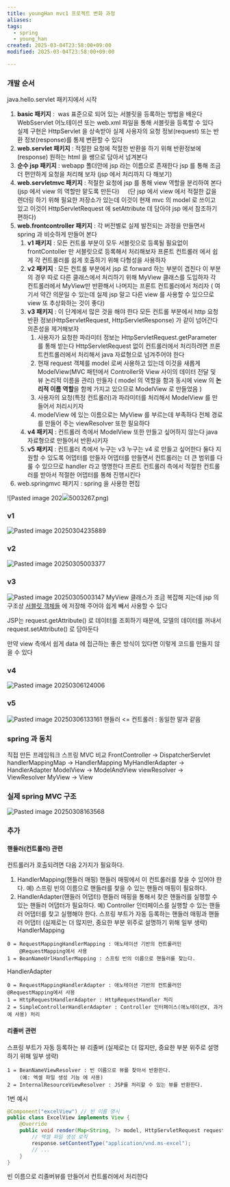 ```yaml
---
title: youngHan mvc1 프로젝트 변화 과정
aliases: 
tags:
  - spring
  - young_han
created: 2025-03-04T23:58:00+09:00
modified: 2025-03-04T23:58:00+09:00

---
```

### 개발 순서

java.hello.servlet 패키지에서 시작

1. **basic 패키지** :  was 표준으로 되어 있는 서블릿을 등록하는 방법을 배운다
    WebSservlet 어노테이션 또는 web.xml 파일을 통해 서블릿을 등록할 수 있다
    실제 구현은 HttpServlet 을 상속받아 실제 사용자의 요청 정보(request) 또는 반환 정보(response)를 통제 변환할 수 있다
2. **web.servlet 패키지** : 적절한 요청에 적절한 반환을 하기 위해 반환정보에(response) 원하는 html 을 쌩으로 담아서 넘겨본다
3. **순수 jsp 패키지** : webapp 폴더안에 jsp 라는 이름으로 존재한다 jsp 를 통해 조금더 편안하게 요청을 처리해 보자 (jsp 에서 처리까지 다 해보기)
4. **web.servletmvc 패키지** : 적절한 요청에 jsp 를 통해 view 역할을 분리하여 본다 (jsp 에서 view 의 역할만 맡도록 만든다)
    (단 jsp 에서 view 에서 적절한 값을 렌더링 하기 위해 필요한 저장소가 있는데 이것이 현재 mvc 의 model 로 쓰이고 있고 이것이 HttpServletRequest 에 setAttribute 데 담아야 jsp 에서 참조하기 편하다)
5. **web.frontcontroller 패키지** : 각 버전별로 실제 발전되는 과정을 만들면서 spring 과 비슷하게 만들어 본다
	1. **v1 패키지** : 모든 컨트롤 부분이 모두 서블릿으로 등록될 필요없이 frontContoller 만 서블릿으로 등록해서 처리해보자 
	   프론트 컨트롤러 에서 쉽게 각 컨트롤러를 쉽게 호출하기 위해 다형성을 사용하자
	2. **v2 패키지** : 모든 컨트롤 부분에서 jsp 로 forward 하는 부분이 겹친다 이 부분의 경우 따로 다른 클래스에서 처리하기 위해 MyView 클래스를 도입하자
	   각 컨트롤러에서 MyView만 반환해서 나머지는 프론트 컨트롤러에서 처리자 ( 여기서 약간 의문일 수 있는데 실제 jsp 말고 다른 view 를 사용할 수 있으므로 view 또 추상화하는 것이 좋다)
	3. **v3 패키지** : 이 단계에서 많은 것을 해야 한다 모든 컨트롤 부분에서 http 요청 반환 정보(HttpServletRequest, HttpServletResponse) 가 같이 넘어간다 의존성을 제거해보자
		1. 사용자가 요청한 파라미터 정보는 HttpServletRequest.getParameter 를 통해 받는다 HttpServletRequest 없이 컨트롤러에서 처리하려면 프론트컨트롤러에서 처리해서 java 자료형으로 넘겨주어야 한다
		2. 현재 request 객체를 model 로써 사용하고 있는데 이것을 새롭게 ModelView(MVC 패턴에서 Controller와 View 사이의 데이터 전달 및 뷰 논리적 이름을 관리) 만들자 ( model 의 역할을 함과 동시에 view 의 **논리적 이름 역할**을 함께 가지고 있으므로 ModelView 로 만들었음 )
		3. 사용자의 요청(특정 컨트롤러)과 파라미터를 처리해서 ModelView 를 만들어서 처리시키자
		4. modelView 에 있는 이름으로는 MyView 를 부르는데 부족하다 전체 경로를 만들어 주는 viewResolver 또한 필요하다
	4. **v4 패키지** : 컨트롤러 측에서 ModelView 또한 만들고 싶어하지 않는다 java자료형으로 만들어서 반환시키자
	5. **v5 패키지** : 컨트롤러 측에서 누구는 v3 누구는 v4 로 만들고 싶어한다 둘다 지원할 수 있도록 어뎁터를 만들자 어뎁터를 만들면서 컨트롤러는 더 큰 범위를 다룰 수 있으므로 handler 라고 명명한다 프론트 컨트롤러 측에서 적절한 컨트롤러를 받아서 적절한 어뎁터를 통해 진행시킨다
6. web.springmvc 패키지 : spring 을 사용한 편집




![Pasted image 202![](../08.media/20250304235889.png)5003267.png)

### v1
![Pasted image 20250304235889](../08.media/20250304235889.png)

### v2
![Pasted image 20250305003377](../08.media/20250305003377.png)
### v3
![Pasted image 20250305003147](../08.media/20250305003147.png)
MyView 클래스가 조금 복잡해 지는데 jsp 의 구조상 [서블릿 객체들](서블릿%20객체들.md) 에 저장해 주어야 쉽게 빼서 사용할 수 있다

JSP는 request.getAttribute() 로 데이터를 조회하기 때문에, 모델의 데이터를 꺼내서 request.setAttribute() 로 담아둔다

만약 view 측에서 쉽게 data 에 접근하는 좋은 방식이 있다면 이렇게 코드를 만들지 않을 수 있다
### v4

![Pasted image 20250306124006](../08.media/20250306124006.png)

### v5

![Pasted image 20250306133161](../08.media/20250306133161.png)
핸들러 <= 컨트롤러 : 동일한 말과 같음

### spring 과 동치
직접 만든 프레임워크 스프링 MVC 비교
FrontController -> DispatcherServlet
handlerMappingMap -> HandlerMapping
MyHandlerAdapter -> HandlerAdapter
ModelView -> ModelAndView
viewResolver -> ViewResolver
MyView -> View


### 실제 spring MVC 구조

![Pasted image 20250308163568](../08.media/20250308163568.png)




### 추가
#### 핸들러(컨트롤러) 관련
컨트롤러가 호출되려면 다음 2가지가 필요하다.
1. HandlerMapping(핸들러 매핑) 핸들러 매핑에서 이 컨트롤러를 찾을 수 있어야 한다. 예) 스프링 빈의 이름으로 핸들러를 찾을 수 있는 핸들러 매핑이 필요하다.
2. HandlerAdapter(핸들러 어댑터) 핸들러 매핑을 통해서 찾은 핸들러를 실행할 수 있는 핸들러 어댑터가 필요하다. 
   예) Controller 인터페이스를 실행할 수 있는 핸들러 어댑터를 찾고 실행해야 한다.
스프링 부트가 자동 등록하는 핸들러 매핑과 핸들러 어댑터 (실제로는 더 많지만, 중요한 부분 위주로 설명하기 위해 일부 생략)
HandlerMapping 
```
0 = RequestMappingHandlerMapping : 애노테이션 기반의 컨트롤러인
	@RequestMapping에서 사용
1 = BeanNameUrlHandlerMapping : 스프링 빈의 이름으로 핸들러를 찾는다.
```
HandlerAdapter
```
0 = RequestMappingHandlerAdapter : 애노테이션 기반의 컨트롤러인 @RequestMapping에서 사용
1 = HttpRequestHandlerAdapter : HttpRequestHandler 처리
2 = SimpleControllerHandlerAdapter : Controller 인터페이스(애노테이션X, 과거에 사용) 처리
```




#### 리졸버 관련

스프링 부트가 자동 등록하는 뷰 리졸버 (실제로는 더 많지만, 중요한 부분 위주로 설명하기 위해 일부 생략) 
```
1 = BeanNameViewResolver : 빈 이름으로 뷰를 찾아서 반환한다. 
	(예: 엑셀 파일 생성 기능 에 사용)
2 = InternalResourceViewResolver : JSP를 처리할 수 있는 뷰를 반환한다.
```

1번 예시
```java
@Component("excelView") // 빈 이름 명시
public class ExcelView implements View {
    @Override
    public void render(Map<String, ?> model, HttpServletRequest request, HttpServletResponse response) {
        // 엑셀 파일 생성 로직
        response.setContentType("application/vnd.ms-excel");
        // ...
    }
}
```
빈 이름으로 리졸버뷰를 만들어서
컨트롤러에서 처리한다